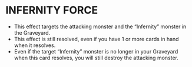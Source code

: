 # INFERNITY FORCE

*   This effect targets the attacking monster and the “Infernity” monster in the Graveyard.
*   This effect is still resolved, even if you have 1 or more cards in hand when it resolves.
*   Even if the target “Infernity” monster is no longer in your Graveyard when this card resolves, you will still destroy the attacking monster.
